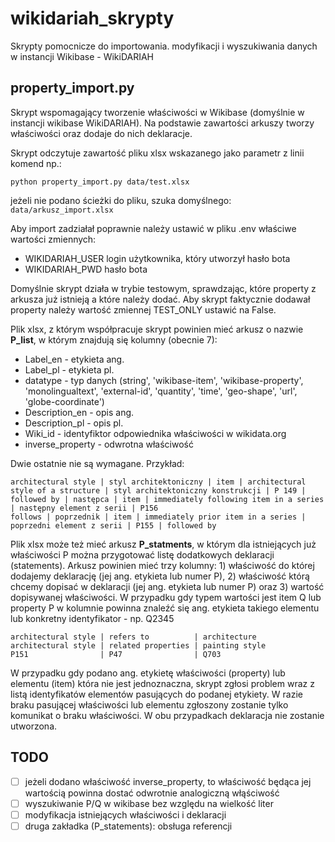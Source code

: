 # wikidariah_skrypty
Skrypty pomocnicze do importowania. modyfikacji i wyszukiwania danych w instancji Wikibase - WikiDARIAH 

## property_import.py

Skrypt wspomagający tworzenie właściwości w Wikibase (domyślnie w instancji wikibase WikiDARIAH). Na podstawie zawartości arkuszy tworzy właściwości oraz dodaje do nich deklaracje. 

Skrypt odczytuje zawartość pliku xlsx wskazanego jako parametr z linii komend np.:
```
python property_import.py data/test.xlsx
```
jeżeli nie podano ścieżki do pliku, szuka domyślnego: `data/arkusz_import.xlsx`

Aby import zadziałał poprawnie należy ustawić w pliku .env właściwe wartości zmiennych:
 - WIKIDARIAH_USER login użytkownika, który utworzył hasło bota
 - WIKIDARIAH_PWD hasło bota

Domyślnie skrypt działa w trybie testowym, sprawdzając, które property z arkusza już istnieją
a które należy dodać. Aby skrypt faktycznie dodawał property należy wartość zmiennej TEST_ONLY ustawić na False.

Plik xlsx, z którym współpracuje skrypt powinien mieć arkusz o nazwie **P_list**, w którym 
znajdują się kolumny (obecnie 7):

- Label_en - etykieta ang.
- Label_pl - etykieta pl.
- datatype - typ danych (string', 'wikibase-item', 'wikibase-property', 'monolingualtext', 'external-id', 'quantity', 'time', 'geo-shape', 'url', 'globe-coordinate')
- Description_en - opis ang.
- Description_pl - opis pl.
- Wiki_id - identyfiktor odpowiednika właściwości w wikidata.org
- inverse_property - odwrotna właściwość

Dwie ostatnie nie są wymagane. Przykład:

```
architectural style | styl architektoniczny | item | architectural style of a structure | styl architektoniczny konstrukcji | P 149 | 
followed by | następca | item | immediately following item in a series | następny element z serii |	P156
follows | poprzednik | item | immediately prior item in a series | poprzedni element z serii | P155 | followed by
```

Plik xlsx może też mieć arkusz **P_statments**, w którym dla istniejących już właściwości P można przygotować listę dodatkowych deklaracji (statements).
Arkusz powinien mieć trzy kolumny: 1) właściwość do której dodajemy deklarację (jej ang. etykieta lub numer P), 2) właściwość którą chcemy dopisać w deklaracji (jej ang. etykieta lub numer P) oraz 3) wartość dopisywanej właściwości. W przypadku gdy typem wartości jest item Q lub property P w kolumnie powinna znaleźć się ang. etykieta takiego elementu lub konkretny identyfikator - np. Q2345 
```
architectural style | refers to          | architecture
architectural style | related properties | painting style
P151                | P47                | Q703
```

W przypadku gdy podano ang. etykietę właściwości (property) lub elementu (item) która nie jest jednoznaczna, skrypt zgłosi problem wraz z listą identyfikatów elementów pasujących do podanej etykiety. W razie braku pasującej właściwości lub elementu zgłoszony zostanie tylko komunikat o braku właściwości. W obu przypadkach deklaracja nie zostanie utworzona. 

## TODO

- [ ]  jeżeli dodano właściwość inverse_property, to właściwość będąca jej wartością powinna dostać odwrotnie analogiczną włąściwość
- [ ]  wyszukiwanie P/Q w wikibase bez względu na wielkość liter
- [ ]  modyfikacja istniejących właściwości i deklaracji
- [ ]  druga zakładka (P_statements): obsługa referencji